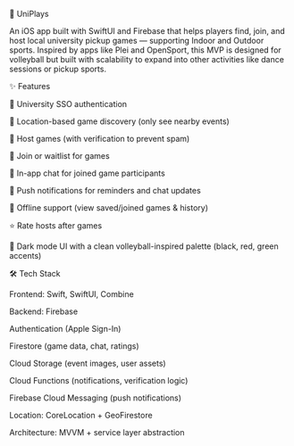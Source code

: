 🏐 UniPlays

An iOS app built with SwiftUI and Firebase that helps players find, join, and host local university pickup games — supporting Indoor and Outdoor sports. Inspired by apps like Plei and OpenSport, this MVP is designed for volleyball but built with scalability to expand into other activities like dance sessions or pickup sports.

✨ Features


🔐 University SSO authentication

📍 Location-based game discovery (only see nearby events)

📝 Host games (with verification to prevent spam)

👥 Join or waitlist for games

💬 In-app chat for joined game participants

🔔 Push notifications for reminders and chat updates

📶 Offline support (view saved/joined games & history)

⭐ Rate hosts after games

🎨 Dark mode UI with a clean volleyball-inspired palette (black, red, green accents)

🛠️ Tech Stack


Frontend: Swift, SwiftUI, Combine

Backend: Firebase

Authentication (Apple Sign-In)

Firestore (game data, chat, ratings)

Cloud Storage (event images, user assets)

Cloud Functions (notifications, verification logic)

Firebase Cloud Messaging (push notifications)

Location: CoreLocation + GeoFirestore

Architecture: MVVM + service layer abstraction

